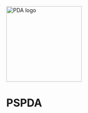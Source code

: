 <image src='./assets/pda_logo.png' alt='PDA logo' heigth="100" width="200">

# PSPDA


<!-- 
function ReloadPDA{remove-module pda;import-Module .\pda.psm1 -Verbose}
https://dille.name/blog/2017/06/29/code-coverage-metrics-using-pester-for-powershell-modules/
https://dille.name/blog/2016/05/30/writing-pester-based-unit-tests-for-powershell-remoting/
 -->